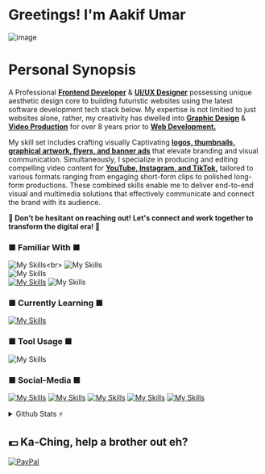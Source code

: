 # Greetings! I'm Aakif Umar
![image](https://github.com/user-attachments/assets/6f67fcd3-a136-43e1-9f05-fad2e548f2a7)
# Personal Synopsis
A Professional <ins>**Frontend Developer**</ins> & <ins>**UI/UX Designer**</ins> possessing unique aesthetic design core to building futuristic websites using the latest software development tech stack below. My expertise is not limitied to just websites alone, rather, my creativity has dwelled into <ins>**Graphic Design**</ins> & <ins>**Video Production**</ins> for over 8 years prior to <ins>**Web Development.**</ins> <br>

My skill set includes crafting visually Captivating <ins>**logos, thumbnails, graphical artwork, flyers, and banner ads**</ins> that elevate branding and visual communication. Simultaneously, I specialize in producing and editing compelling video content for <ins>**YouTube, Instagram, and TikTok,**</ins> tailored to various formats ranging from engaging short-form clips to polished long-form productions. These combined skills enable me to deliver end-to-end visual and multimedia solutions that effectively communicate and connect the brand with its audience.

**🔶 Don't be hesitant on reaching out! Let's connect and work together to transform the digital era! 🔶** 


### ■ Familiar With ■
![My Skills](https://go-skill-icons.vercel.app/api/icons?i=html,css,sass,js,py,php,)<br> 
![My Skills](https://go-skill-icons.vercel.app/api/icons?i=gsap) <br>
![My Skills](https://go-skill-icons.vercel.app/api/icons?i=nodejs,mysql) <br>
[![My Skills](https://skillicons.dev/icons?i=pr,ps,xd)](https://skillicons.dev) ![My Skills](https://go-skill-icons.vercel.app/api/icons?i=ai,indesign,figma)


### ■ Currently Learning ■
[![My Skills](https://skillicons.dev/icons?i=jquery,react,threejs)](https://skillicons.dev) <br>

### ■ Tool Usage ■
![My Skills](https://go-skill-icons.vercel.app/api/icons?i=chatgpt,github,git,vscode,vim,pycharm,notion,obsidian)

### ■ Social-Media ■
[![My Skills](https://skillicons.dev/icons?i=linkedin)](https://www.linkedin.com/in/hafizau/)
[![My Skills](https://skillicons.dev/icons?i=discord)](https://codepen.io/Auvance) 
[![My Skills](https://skillicons.dev/icons?i=codepen)](https://codepen.io/Auvance) 
[![My Skills](https://go-skill-icons.vercel.app/api/icons?i=x)](https://x.com/therealAuvance) 
[![My Skills](https://go-skill-icons.vercel.app/api/icons?i=behance)](https://www.behance.net/auvance)




<details>
  <summary>Github Stats ⚡</summary>
  
  <a href="#">![Github stats](https://github-readme-stats.vercel.app/api?username=Auvancee&theme=dark&count_private=true&hide_border=true&line_height=20)</a>
  <a href="#">![Top Langs](https://github-readme-stats.vercel.app/api/top-langs/?username=Auvancee&layout=compact&theme=dark&count_private=true&hide_border=true)</a>
  
</details>



## 💵 Ka-Ching, help a brother out eh?
[![PayPal](https://img.shields.io/badge/PayPal-00457C?style=for-the-badge&logo=paypal&logoColor=white)](https://paypal.me/Auvance) 
